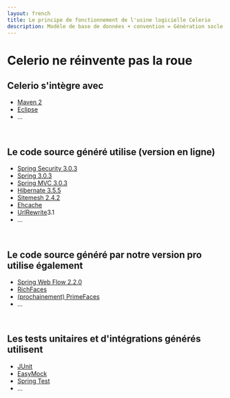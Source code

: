 ```yaml
---
layout: french
title: Le principe de fonctionnement de l'usine logicielle Celerio
description: Modèle de base de données + convention = Génération socle technique 
---
```


<h1>Celerio ne réinvente pas la roue</h1>
<h2>Celerio s'intègre avec</h2>
<ul>
    <li><a rel="nofollow" target="_blank" href="http://maven.apache.org/">Maven 2</a></li>
    <li><a rel="nofollow" target="_blank" href="http://www.eclipse.org/">Eclipse</a></li>
    <li>...</li>
</ul>
<br/>

<h2>Le code source généré utilise (version en ligne)</h2>
<ul>
    <li><a rel="nofollow" target="_blank" href="http://static.springsource.org/spring-security/site/">Spring Security 3.0.3</a></li>
    <li><a rel="nofollow" target="_blank" href="http://www.springframework.org/">Spring 3.0.3</a></li>
    <li><a rel="nofollow" target="_blank" href="http://www.springframework.org/">Spring MVC 3.0.3</a></li>
    <li><a rel="nofollow" target="_blank" href="http://www.hibernate.org">Hibernate 3.5.5</a></li>
    <li><a rel="nofollow" target="_blank" href="http://www.opensymphony.com/sitemesh/">Sitemesh 2.4.2</a></li>
    <li><a rel="nofollow" target="_blank" href="http://ehcache.sourceforge.net/">Ehcache</a></li>
    <li><a rel="nofollow" target="_blank" href="http://tuckey.org/urlrewrite/">UrlRewrite</a>3.1</li>
    <li>...</li>
</ul>
<br/>

<h2>Le code source généré par notre version pro utilise également</h2>
<ul>
    <li><a rel="nofollow" target="_blank" href="http://www.springsource.org/documentation#webflow">Spring Web Flow 2.2.0</a></li>
    <li><a rel="nofollow" target="_blank" href="http://www.jboss.org/richfaces">RichFaces</a></li>
    <li><a rel="nofollow" target="_blank" href="http://www.primefaces.org/">(prochainement) PrimeFaces</a></li>
    <li>...</li>
</ul>
<br/>

<h2>Les tests unitaires et d'intégrations générés utilisent</h2>
<ul>
    <li><a rel="nofollow" target="_blank" href="http://www.junit.org/">JUnit</a></li>
    <li><a rel="nofollow" target="_blank" href="http://www.easymock.org/">EasyMock</a></li>
    <li><a rel="nofollow" target="_blank" href="http://static.springsource.org/spring/docs/3.0.x/spring-framework-reference/html/testing.html">Spring Test</a></li>
    <li>...</li>
</ul>
